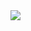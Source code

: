 <a href="https://portal.azure.com/#create/Microsoft.Template/uri/https%3A%2F%2Fraw.githubusercontent.com/phanikumarsharma/rdmisaasofferingtemplate/master/rdmisaastemplate.json/" target="_blank">
    <img src="http://azuredeploy.net/deploybutton.png"/>
</a>
